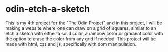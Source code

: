 # odin-etch-a-sketch

This is my 4th project for the "The Odin Project" and in this project, I will be making a website where one can draw on a grid of squares, similar to an etch a sketch with either a solid color, a rainbow color or gradient color with the option to erase the color from any grid if needed. This project will be made with html, css and js, specifically with dom manipulation.
